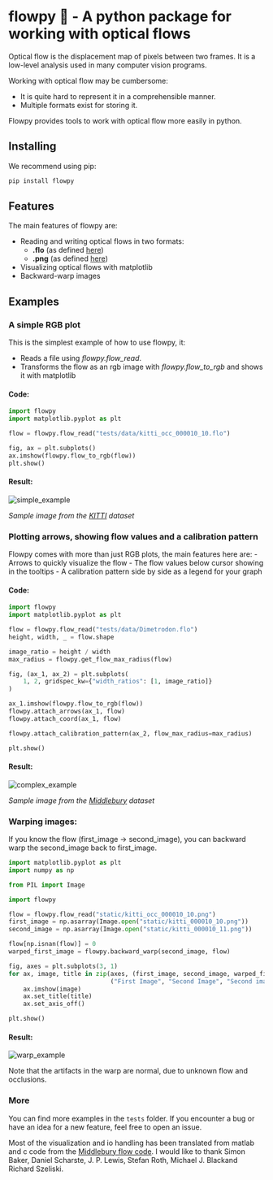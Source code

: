 # flowpy 💾 - A python package for working with optical flows

Optical flow is the displacement map of pixels between two frames. It is a low-level analysis used in many computer vision programs.

Working with optical flow may be cumbersome:
- It is quite hard to represent it in a comprehensible manner.
- Multiple formats exist for storing it.

Flowpy provides tools to work with optical flow more easily in python.

## Installing

We recommend using pip:
```bash
pip install flowpy
```

## Features

The main features of flowpy are:
- Reading and writing optical flows in two formats:
    - **.flo** (as defined [here](http://vision.middlebury.edu/flow/))
    - **.png** (as defined [here](http://www.cvlibs.net/datasets/kitti/eval_scene_flow.php?benchmark=flow))
- Visualizing optical flows with matplotlib
- Backward-warp images

## Examples

### A simple RGB plot

This is the simplest example of how to use flowpy, it:
- Reads a file using *flowpy.flow_read*.
- Transforms the flow as an rgb image with *flowpy.flow_to_rgb* and shows it with matplotlib

#### Code:
```python
import flowpy
import matplotlib.pyplot as plt

flow = flowpy.flow_read("tests/data/kitti_occ_000010_10.flo")

fig, ax = plt.subplots()
ax.imshow(flowpy.flow_to_rgb(flow))
plt.show()
```

#### Result:
![simple_example]

*Sample image from the [KITTI](http://www.cvlibs.net/datasets/kitti/eval_scene_flow.php?benchmark=flow) dataset*

### Plotting arrows, showing flow values and a calibration pattern

Flowpy comes with more than just RGB plots, the main features here are:
    - Arrows to quickly visualize the flow
    - The flow values below cursor showing in the tooltips
    - A calibration pattern side by side as a legend for your graph

#### Code:
```python
import flowpy
import matplotlib.pyplot as plt

flow = flowpy.flow_read("tests/data/Dimetrodon.flo")
height, width, _ = flow.shape

image_ratio = height / width
max_radius = flowpy.get_flow_max_radius(flow)

fig, (ax_1, ax_2) = plt.subplots(
    1, 2, gridspec_kw={"width_ratios": [1, image_ratio]}
)

ax_1.imshow(flowpy.flow_to_rgb(flow))
flowpy.attach_arrows(ax_1, flow)
flowpy.attach_coord(ax_1, flow)

flowpy.attach_calibration_pattern(ax_2, flow_max_radius=max_radius)

plt.show()
```

#### Result:
![complex_example]

*Sample image from the [Middlebury](http://vision.middlebury.edu/flow/data/) dataset*

### Warping images:
If you know the flow (first_image -> second_image), you can backward warp the second_image back to first_image.

```python
import matplotlib.pyplot as plt
import numpy as np

from PIL import Image

import flowpy

flow = flowpy.flow_read("static/kitti_occ_000010_10.png")
first_image = np.asarray(Image.open("static/kitti_000010_10.png"))
second_image = np.asarray(Image.open("static/kitti_000010_11.png"))

flow[np.isnan(flow)] = 0
warped_first_image = flowpy.backward_warp(second_image, flow)

fig, axes = plt.subplots(3, 1)
for ax, image, title in zip(axes, (first_image, second_image, warped_first_image),
                            ("First Image", "Second Image", "Second image warped to first image")):
    ax.imshow(image)
    ax.set_title(title)
    ax.set_axis_off()

plt.show()
```

#### Result:
![warp_example]

Note that the artifacts in the warp are normal, due to unknown flow and occlusions.

### More

You can find more examples in the `tests` folder.
If you encounter a bug or have an idea for a new feature, feel free to open an issue.

Most of the visualization and io handling has been translated from matlab and c code from the [Middlebury flow code](http://vision.middlebury.edu/flow/code/flow-code/).
I would like to thank Simon Baker, Daniel Scharste, J. P. Lewis, Stefan Roth, Michael J. Blackand Richard Szeliski.

[simple_example]: https://raw.githubusercontent.com/mickaelseznec/flowpy/master/static/example_0.png "Displaying an optical flow as an RGB image"
[complex_example]: https://raw.githubusercontent.com/mickaelseznec/flowpy/master/static/example_1.png "Displaying an optical flow as an RGB image with arrows, tooltip and legend"
[warp_example]: https://raw.githubusercontent.com/mickaelseznec/flowpy/master/static/example_2.png "An example of backward warp"
